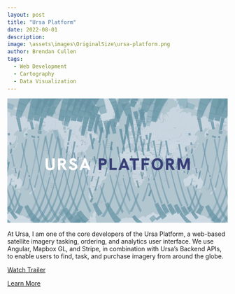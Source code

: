 ```yaml
---
layout: post
title: "Ursa Platform"
date: 2022-08-01
description: 
image: \assets\images\OriginalSize\ursa-platform.png
author: Brendan Cullen
tags:
  - Web Development
  - Cartography
  - Data Visualization
---
```

![](\assets\images\OriginalSize\ursa-platform.png)

At Ursa, I am one of the core developers of the Ursa Platform, a web-based satellite imagery tasking, ordering, and analytics user interface. We use Angular, Mapbox GL, and Stripe, in combination with Ursa’s Backend APIs, to enable users to find, task, and purchase imagery from around the globe.

[Watch Trailer](https://vimeo.com/691070116)

[Learn More](https://ursaspace.com/platform/)
